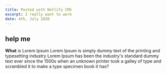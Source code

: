 ```yaml
---
title: Posted with Netlify CMS
excerpt: I really want to work
date: 4th, July 2020
---
```

## **help me**

**What** is Lorem Ipsum Lorem Ipsum is simply dummy text of the printing and typesetting industry Lorem Ipsum has been the industry's standard dummy text ever since the 1500s when an unknown printer took a galley of type and scrambled it to make a type specimen book it has?